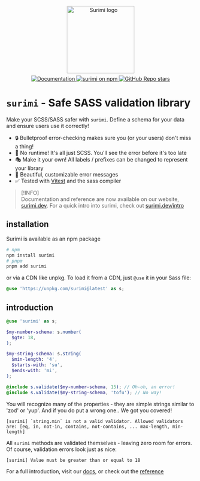 <p align="center">
  <a href="https://github.com/janis-me/surimi" target="_blank" rel="noopener noreferrer">
    <img width="180" src="https://surimi.dev/surimi-512x512.webp" alt="Surimi logo">
  </a>
</p>
<p align="center" style="margin-top: -8px">
  <a href="https://surimi.dev">
    <img alt="Documentation" src="https://img.shields.io/badge/documentation-online-orange">
  </a>
  <a href="https://npmjs.com/package/surimi">
    <img alt="surimi on npm" src="https://img.shields.io/npm/v/surimi?label=surimi%20on%20npm%20&labelColor=grey&color=orange">
  </a>
  <a href="https://github.com/janis-me/surimi">
    <img alt="GitHub Repo stars" src="https://img.shields.io/github/stars/janis-me/surimi?style=flat">
  </a>
</p>

# `surimi` - Safe SASS validation library

Make your SCSS/SASS safer with `surimi`. Define a schema for your data and ensure users use it correctly!

- 🔒 Bulletproof error-checking makes sure you (or your users) don't miss a thing!
- 🚀 No runtime! It's all just SCSS. You'll see the error before it's too late
- 🎭 Make it your own! All labels / prefixes can be changed to represent your library
- 🌈 Beautiful, customizable error messages
- ✅ Tested with [Vitest](https://vitest.dev) and the sass compiler

> [!INFO]  
> Documentation and reference are now available on our website, [surimi.dev](https://surimi.dev).
> For a quick intro into surimi, check out [surimi.dev/intro](https://surimi.dev/intro)

## installation

Surimi is available as an npm package

```bash
# npm
npm install surimi
# pnpm
pnpm add surimi
```

or via a CDN like unpkg. To load it from a CDN, just `@use` it in your Sass file:

```scss
@use 'https://unpkg.com/surimi@latest' as s;
```

## introduction

```scss
@use 'surimi' as s;

$my-number-schema: s.number(
  $gte: 18,
);

$my-string-schema: s.string(
  $min-length: '4',
  $starts-with: 'su',
  $ends-with: 'mi',
);

@include s.validate($my-number-schema, 15); // Oh-oh, an error!
@include s.validate($my-string-schema, 'tofu'); // No way!
```

You will recognize many of the properties - they are simple strings similar to 'zod' or 'yup'. And if you do put a wrong one.. We got you covered!

```
[surimi] `string.min` is not a valid validator. Allowed validators are: [eq, in, not-in, contains, not-contains, ... max-length, min-length]
```

All `surimi` methods are validated themselves - leaving zero room for errors. Of course, validation errors look just as nice:

```
[surimi] Value must be greater than or equal to 18
```

For a full introduction, visit our [docs](https://surimi.dev/intro), or check out the [reference](https://surimi.dev/reference)
